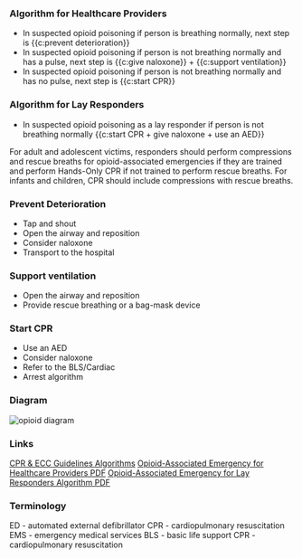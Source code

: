 ### Algorithm for Healthcare Providers

- In suspected opioid poisoning if person is breathing normally, next step is {{c:prevent deterioration}}
- In suspected opioid poisoning if person is not breathing normally and has a pulse, next step is {{c:give naloxone}} + {{c:support ventilation}}
- In suspected opioid poisoning if person is not breathing normally and has no pulse, next step is {{c:start CPR}}

### Algorithm for Lay Responders

- In suspected opioid poisoning as a lay responder if person is not breathing normally {{c:start CPR + give naloxone + use an AED}}

For adult and adolescent victims, responders should perform compressions and rescue breaths for opioid-associated emergencies if they are trained and perform Hands-Only CPR if not trained to perform rescue breaths. For infants and children, CPR should include compressions with rescue breaths.

### Prevent Deterioration

- Tap and shout
- Open the airway and reposition
- Consider naloxone
- Transport to the hospital

### Support ventilation

- Open the airway and reposition
- Provide rescue breathing or a bag-mask device

### Start CPR

- Use an AED
- Consider naloxone
- Refer to the BLS/Cardiac
- Arrest algorithm

### Diagram

![opioid diagram](opioid_od.svg)

### Links

[CPR & ECC Guidelines Algorithms](https://cpr.heart.org/en/resuscitation-science/cpr-and-ecc-guidelines/algorithms)
[Opioid-Associated Emergency for Healthcare Providers PDF](https://cpr.heart.org/-/media/CPR-Files/CPR-Guidelines-Files/Algorithms/AlgorithmOpioidHC_Provider_200615.pdf)
[Opioid-Associated Emergency for Lay Responders Algorithm PDF](https://cpr.heart.org/-/media/CPR-Files/CPR-Guidelines-Files/Algorithms/AlgorithmOpioidLay_Responder_200615.pdf)

### Terminology

ED - automated external defibrillator
CPR - cardiopulmonary resuscitation
EMS - emergency medical services
BLS - basic life support
CPR - cardiopulmonary resuscitation
